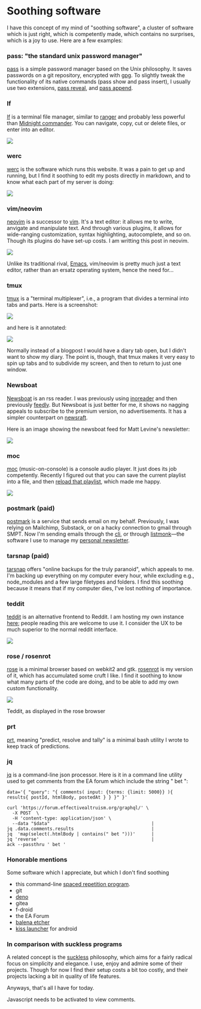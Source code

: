 Soothing software
=================

I have this concept of my mind of "soothing software", a cluster of software which is just right, which is competently made, which contains no surprises, which is a joy to use. Here are a few examples:

### pass: "the standard unix password manager"

[pass](https://www.passwordstore.org/) is a simple password manager based on the Unix philosophy. It saves passwords on a git repository, encrypted with [gpg](https://en.wikipedia.org/wiki/GNU_Privacy_Guard). To slightly tweak the functionality of its native commands (pass show and pass insert), I usually use two extensions, [pass reveal](https://git.nunosempere.com/open.source/pass-reveal), and [pass append](https://git.nunosempere.com/open.source/pass-append).

### lf

[lf](https://github.com/gokcehan/lf) is a terminal file manager, similar to [ranger](https://ranger.github.io/) and probably less powerful than [Midnight commander](https://midnight-commander.org/timeline). You can navigate, copy, cut or delete files, or enter into an editor. 

![](https://images.nunosempere.com/blog/2023/03/27/soothing-software/lf-screenshot.png)

### werc

[werc](https://werc.cat-v.org/) is the software which runs this website. It was a pain to get up and running, but I find it soothing to edit my posts directly in markdown, and to know what each part of my server is doing:

![](https://images.nunosempere.com/blog/2023/03/27/soothing-software/werc-setup.png)

### vim/neovim

[neovim](https://neovim.io/) is a successor to [vim](https://www.vim.org/). It's a text editor: it allows me to write, anvigate and manipulate text. And through various plugins, it allows for wide-ranging customization, syntax highlighting, autocomplete, and so on. Though its plugins do have set-up costs. I am writting this post in neovim.

![](https://images.nunosempere.com/blog/2023/03/27/soothing-software/nvim-screenshot.png)

Unlike its traditional rival, [Emacs](https://www.gnu.org/software/emacs/), vim/neovim is pretty much just a text editor, rather than an ersatz operating system, hence the need for...

### tmux

[tmux](https://github.com/tmux/tmux) is a "terminal multiplexer", i.e., a program that divides a terminal into tabs and parts. Here is a screenshot:

![](https://images.nunosempere.com/blog/2023/03/27/soothing-software/tmux-3.png)

and here is it annotated:

![](https://images.nunosempere.com/blog/2023/03/27/soothing-software/tmux-annotated.png)

Normally instead of a blogpost I would have a diary tab open, but I didn't want to show my diary. The point is, though, that tmux makes it very easy to spin up tabs and to subdivide my screen, and then to return to just one window.

### Newsboat

[Newsboat](https://github.com/newsboat/newsboat) is an rss reader. I was previously using [inoreader](https://www.inoreader.com/) and then previously [feedly](https://feedly.com/). But Newsboat is just better for me, it shows no nagging appeals to subscribe to the premium version, no advertisements. It has a simpler counterpart on [newsraft](https://codeberg.org/grisha/newsraft).

Here is an image showing the newsboat feed for Matt Levine's newsletter:

![](https://images.nunosempere.com/blog/2023/03/27/soothing-software/newsboat.png)

### moc

[moc](moc.daper.net) (music-on-console) is a console audio player. It just does its job competently. Recently I figured out that you can save the current playlist into a file, and then [reload that playlist](https://moc.daper.net/node/1368), which made me happy.

![](https://images.nunosempere.com/blog/2023/03/27/soothing-software/moc.png)

### postmark (paid)

[postmark](https://postmarkapp.com/) is a service that sends email on my behalf. Previously, I was relying on Mailchimp, Substack, or on a hacky connection to gmail through SMPT. Now I'm sending emails through the [cli](https://github.com/activecampaign/postmark-cli), or through [listmonk](https://listmonk.app/)—the software I use to manage my [personal newsletter](https://nunosempere.com/.subscribe/).

### tarsnap (paid)

[tarsnap](https://www.tarsnap.com/) offers "online backups for the truly paranoid", which appeals to me. I'm backing up everything on my computer every hour, while excluding e.g., node_modules and a few large filetypes and folders. I find this soothing because it means that if my computer dies, I've lost nothing of importance.

### teddit

[teddit](https://codeberg.org/teddit/teddit) is an alternative frontend to Reddit. I am hosting my own instance [here](https://teddit.nunosempere.com/); people reading this are welcome to use it. I consider the UX to be much superior to the normal reddit interface.

![](https://images.nunosempere.com/blog/2023/03/27/soothing-software/teddit-3.png)

### rose / rosenrot

[rose](https://github.com/mini-rose/rose) is a minimal browser based on webkit2 and gtk. [rosenrot](https://github.com/NunoSempere/rosenrot-browser) is my version of it, which has accumulated some cruft I like. I find it soothing to know what many parts of the code are doing, and to be able to add my own custom functionality.

![](https://images.nunosempere.com/blog/2023/03/27/soothing-software/teddit-3.png)
<figcaption>Teddit, as displayed in the rose browser</figcaption>

### prt

[prt](https://github.com/NunoSempere/PredictResolveTally), meaning "predict, resolve and tally" is a minimal bash utility I wrote to keep track of predictions.

### jq

[jq](https://stedolan.github.io/jq/) is a command-line json processor. Here is it in a command line utility used to get comments from the EA forum which include the string " bet ":

```
data='{ "query": "{ comments( input: {terms: {limit: 5000}} ){ results{ postId, htmlBody, postedAt } } }" }'

curl 'https://forum.effectivealtruism.org/graphql/' \
  -X POST  \
  -H 'content-type: application/json' \
  --data "$data"                                      |
jq .data.comments.results                             |
jq  'map(select(.htmlBody | contains(" bet ")))'      |
jq 'reverse'                                          |  
ack --passthru ' bet '

```

### Honorable mentions

Some software which I appreciate, but which I don't find soothing

- this command-line [spaced repetition program](https://github.com/MorganJamesSmith/TerminalFlashcards).
- git
- [deno](https://deno.com/)
- gitea
- f-droid
- the EA Forum
- [balena etcher](https://github.com/balena-io/etcher)
- [kiss launcher](https://kisslauncher.com/) for android


### In comparison with suckless programs 

A related concept is the [suckless](https://suckless.org/) philosophy, which aims for a fairly radical focus on simplicity and elegance. I use, enjoy and admire some of their projects. Though for now I find their setup costs a bit too costly, and their projects lacking a bit in quality of life features.

Anyways, that's all I have for today.

<p>
  <section id='isso-thread'>
  <noscript>Javascript needs to be activated to view comments.</noscript>
  </section>
</p>

